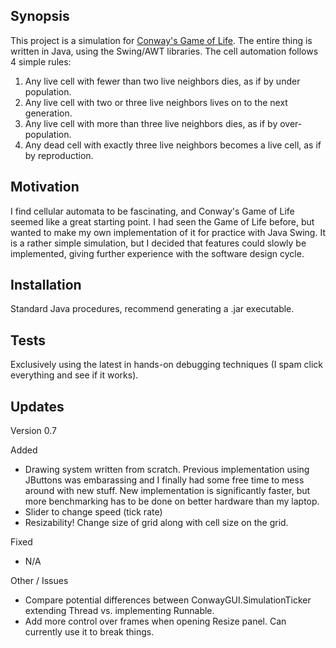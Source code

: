 ## Synopsis

This project is a simulation for [Conway's Game of Life](https://en.wikipedia.org/wiki/Conway%27s_Game_of_Life). The entire thing is written in Java, using the Swing/AWT libraries. The cell automation follows 4 simple rules:
1. Any live cell with fewer than two live neighbors dies, as if by under population.
2. Any live cell with two or three live neighbors lives on to the next generation.
3. Any live cell with more than three live neighbors dies, as if by over-population.
4. Any dead cell with exactly three live neighbors becomes a live cell, as if by reproduction.

## Motivation

I find cellular automata to be fascinating, and Conway's Game of Life seemed like a great starting point. I had seen the Game of Life before, but wanted to make my own implementation of it for practice with Java Swing. It is a rather simple simulation, but I decided that features could slowly be implemented, giving further experience with the software design cycle.

## Installation

Standard Java procedures, recommend generating a .jar executable.

## Tests

Exclusively using the latest in hands-on debugging techniques (I spam click everything and see if it works).

## Updates

Version 0.7

Added
- Drawing system written from scratch. Previous implementation using JButtons was embarassing and I finally had some free time to mess around with new stuff. New implementation is significantly faster, but more benchmarking has to be done on better hardware than my laptop.
- Slider to change speed (tick rate)
- Resizability! Change size of grid along with cell size on the grid.

Fixed
- N/A

Other / Issues
- Compare potential differences between ConwayGUI.SimulationTicker extending Thread vs. implementing Runnable.
- Add more control over frames when opening Resize panel. Can currently use it to break things.
